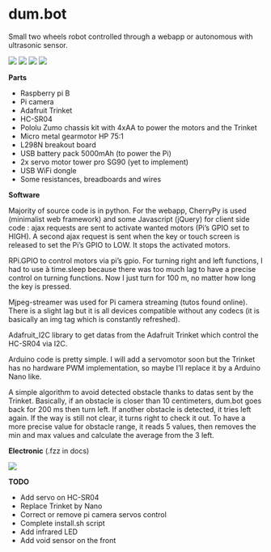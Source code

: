# dum.bot

Small two wheels robot controlled through a webapp or autonomous with ultrasonic sensor. 

<img src="http://letsmakerobots.com/files/userpics/u23549/2015-03-12_17_46_29.jpg" />

<img src="http://i.imgur.com/LmgWtXQ.gif" />

<img src="http://i.imgur.com/i0YkQDE.gif" />

<img src="http://letsmakerobots.com/files/userpics/u23549/dum_bot_gui.gif.pagespeed.ce.hFh9Hd5o2p.gif" />


<b>Parts</b>

<ul>
<li>Raspberry pi B</li>
<li>Pi camera</li>
<li>Adafruit Trinket</li>
<li>HC-SR04</li>
<li>Pololu Zumo chassis kit with 4xAA to power the motors and the Trinket</li>
<li>Micro metal gearmotor HP 75:1</li>
<li>L298N breakout board</li>
<li>USB battery pack 5000mAh (to power the Pi)</li>
<li>2x servo motor tower pro SG90 (yet to implement)</li>
<li>USB WiFi dongle</li>
<li>Some resistances, breadboards and wires</li>
</ul>

<b>Software</b>

Majority of source code is in python. For the webapp, CherryPy is used (minimalist web framework) and some Javascript (jQuery) for client side code : ajax requests are sent to activate wanted motors (Pi’s GPIO set to HIGH). A second ajax request is sent when the key or touch screen is released to set the Pi’s GPIO to LOW. It stops the activated motors.

RPi.GPIO to control motors via pi’s gpio. For turning right and left functions, I had to use à time.sleep because there was too much lag to have a precise control on turning functions. Now I just turn for 100 m, no matter how long the key is pressed.

Mjpeg-streamer was used for Pi camera streaming (tutos found online). There is a slight lag but it is all devices compatible without any codecs (it is basically an img tag which is constantly refreshed).

Adafruit_I2C library to get datas from the Adafruit Trinket which control the HC-SR04 via I2C.

Arduino code is pretty simple. I will add a servomotor soon but the Trinket has no hardware PWM implementation, so maybe I’ll replace it by a Arduino Nano like.

A simple algorithm to avoid detected obstacle thanks to datas sent by the Trinket. Basically, if an obstacle is closer than 10 centimeters, dum.bot goes back for 200 ms then turn left. If another obstacle is detected, it tries left again. If the way is still not clear, it turns right to check it out. To have a more precise value for obstacle range, it reads 5 values, then removes the min and max values and calculate the average from the 3 left.

<b>Electronic</b> (.fzz in docs)

<img src="https://raw.githubusercontent.com/maxsoulard/dum.bot/master/docs/dum.bot.png" />

<b>TODO</b>

<ul>
<li>Add servo on HC-SR04</li>
<li>Replace Trinket by Nano</li>
<li>Correct or remove pi camera servos control</li>
<li>Complete install.sh script</li>
<li>Add infrared LED</li>
<li>Add void sensor on the front</li>
</ul>
